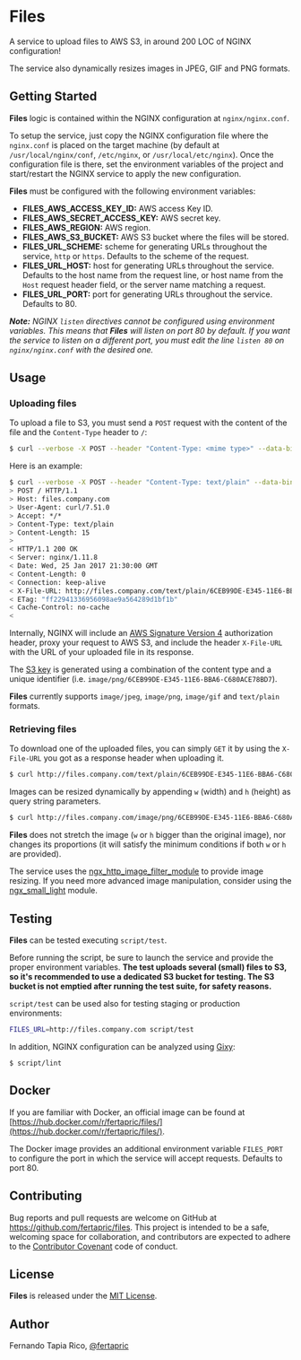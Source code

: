 # Files

A service to upload files to AWS S3, in around 200 LOC of NGINX configuration!

The service also dynamically resizes images in JPEG, GIF and PNG formats.

## Getting Started

**Files** logic is contained within the NGINX configuration at `nginx/nginx.conf`.

To setup the service, just copy the NGINX configuration file where the `nginx.conf` is placed on the target machine (by default at `/usr/local/nginx/conf`, `/etc/nginx`, or `/usr/local/etc/nginx`). Once the configuration file is there, set the environment variables of the project and start/restart the NGINX service to apply the new configuration.

**Files** must be configured with the following environment variables:

* **FILES_AWS_ACCESS_KEY_ID:** AWS access Key ID.
* **FILES_AWS_SECRET_ACCESS_KEY:** AWS secret key.
* **FILES_AWS_REGION:** AWS region.
* **FILES_AWS_S3_BUCKET:** AWS S3 bucket where the files will be stored.
* **FILES_URL_SCHEME:** scheme for generating URLs throughout the service, `http` or `https`. Defaults to the scheme of the request.
* **FILES_URL_HOST:** host for generating URLs throughout the service. Defaults to the host name from the request line, or host name from the `Host` request header field, or the server name matching a request.
* **FILES_URL_PORT:** port for generating URLs throughout the service. Defaults to 80.

_**Note:** NGINX `listen` directives cannot be configured using environment variables. This means that **Files** will listen on port 80 by default. If you want the service to listen on a different port, you must edit the line `listen 80` on `nginx/nginx.conf` with the desired one._

## Usage

### Uploading files

To upload a file to S3, you must send a `POST` request with the content of the file and the `Content-Type` header to `/`:

```bash
$ curl --verbose -X POST --header "Content-Type: <mime type>" --data-binary @"<path to file" $FILES_URL
```

Here is an example:

```bash
$ curl --verbose -X POST --header "Content-Type: text/plain" --data-binary @"/home/fertapric/document.txt" files.company.com
> POST / HTTP/1.1
> Host: files.company.com
> User-Agent: curl/7.51.0
> Accept: */*
> Content-Type: text/plain
> Content-Length: 15
>
< HTTP/1.1 200 OK
< Server: nginx/1.11.8
< Date: Wed, 25 Jan 2017 21:30:00 GMT
< Content-Length: 0
< Connection: keep-alive
< X-File-URL: http://files.company.com/text/plain/6CEB99DE-E345-11E6-BBA6-C680ACE78BD7
< ETag: "ff22941336956098ae9a564289d1bf1b"
< Cache-Control: no-cache
<
```

Internally, NGINX will include an [AWS Signature Version 4](http://docs.aws.amazon.com/AmazonS3/latest/API/sig-v4-header-based-auth.html) authorization header, proxy your request to AWS S3, and include the header `X-File-URL` with the URL of your uploaded file in its response.

The [S3 key](http://docs.aws.amazon.com/AmazonS3/latest/dev/UsingMetadata.html) is generated using a combination of the content type and a unique identifier (i.e. `image/png/6CEB99DE-E345-11E6-BBA6-C680ACE78BD7`).

**Files** currently supports `image/jpeg`, `image/png`, `image/gif` and `text/plain` formats.

### Retrieving files

To download one of the uploaded files, you can simply `GET` it by using the `X-File-URL` you got as a response header when uploading it.

```bash
$ curl http://files.company.com/text/plain/6CEB99DE-E345-11E6-BBA6-C680ACE78BD7

```

Images can be resized dynamically by appending `w` (width) and `h` (height) as query string parameters.

```bash
$ curl http://files.company.com/image/png/6CEB99DE-E345-11E6-BBA6-C680ACE78BD7?w=100&h=100
```

**Files** does not stretch the image (`w` or `h` bigger than the original image), nor changes its proportions (it will satisfy the minimum conditions if both `w` or `h` are provided).

The service uses the [ngx_http_image_filter_module](http://nginx.org/en/docs/http/ngx_http_image_filter_module.html) to provide image resizing. If you need more advanced image manipulation, consider using the [ngx_small_light](https://github.com/cubicdaiya/ngx_small_light) module.

## Testing

**Files** can be tested executing `script/test`.

Before running the script, be sure to launch the service and provide the proper environment variables. **The test uploads several (small) files to S3, so it's recommended to use a dedicated S3 bucket for testing. The S3 bucket is not emptied after running the test suite, for safety reasons.**

`script/test` can be used also for testing staging or production environments:

```bash
FILES_URL=http://files.company.com script/test
```

In addition, NGINX configuration can be analyzed using [Gixy](https://github.com/yandex/gixy):

```shell
$ script/lint
```

## Docker

If you are familiar with Docker, an official image can be found at [https://hub.docker.com/r/fertapric/files/](https://hub.docker.com/r/fertapric/files/).

The Docker image provides an additional environment variable `FILES_PORT` to configure the port in which the service will accept requests. Defaults to port 80.

## Contributing

Bug reports and pull requests are welcome on GitHub at https://github.com/fertapric/files. This project is intended to be a safe, welcoming space for collaboration, and contributors are expected to adhere to the [Contributor Covenant](http://contributor-covenant.org) code of conduct.

## License

**Files** is released under the [MIT License](http://www.opensource.org/licenses/MIT).

## Author

Fernando Tapia Rico, [@fertapric](https://twitter.com/fertapric)
